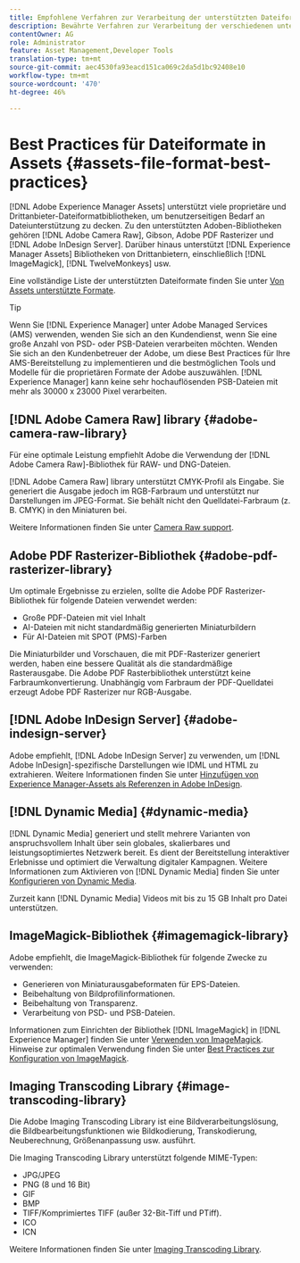 ```yaml
---
title: Empfohlene Verfahren zur Verarbeitung der unterstützten Dateiformate
description: Bewährte Verfahren zur Verarbeitung der verschiedenen unterstützten Dateitypen unter Verwendung von [!DNL Experience Manager Assets].
contentOwner: AG
role: Administrator
feature: Asset Management,Developer Tools
translation-type: tm+mt
source-git-commit: aec4530fa93eacd151ca069c2da5d1bc92408e10
workflow-type: tm+mt
source-wordcount: '470'
ht-degree: 46%

---
```



# Best Practices für Dateiformate in Assets {#assets-file-format-best-practices}

[!DNL Adobe Experience Manager Assets] unterstützt viele proprietäre und Drittanbieter-Dateiformatbibliotheken, um benutzerseitigen Bedarf an Dateiunterstützung zu decken. Zu den unterstützten Adoben-Bibliotheken gehören [!DNL Adobe Camera Raw], Gibson, Adobe PDF Rasterizer und [!DNL Adobe InDesign Server]. Darüber hinaus unterstützt [!DNL Experience Manager Assets] Bibliotheken von Drittanbietern, einschließlich [!DNL ImageMagick], [!DNL TwelveMonkeys] usw.

Eine vollständige Liste der unterstützten Dateiformate finden Sie unter [Von Assets unterstützte Formate](/help/assets/assets-formats.md).

>[!TIP]
>
>Wenn Sie [!DNL Experience Manager] unter Adobe Managed Services (AMS) verwenden, wenden Sie sich an den Kundendienst, wenn Sie eine große Anzahl von PSD- oder PSB-Dateien verarbeiten möchten. Wenden Sie sich an den Kundenbetreuer der Adobe, um diese Best Practices für Ihre AMS-Bereitstellung zu implementieren und die bestmöglichen Tools und Modelle für die proprietären Formate der Adobe auszuwählen. [!DNL Experience Manager] kann keine sehr hochauflösenden PSB-Dateien mit mehr als 30000 x 23000 Pixel verarbeiten.

## [!DNL Adobe Camera Raw] library  {#adobe-camera-raw-library}

Für eine optimale Leistung empfiehlt Adobe die Verwendung der [!DNL Adobe Camera Raw]-Bibliothek für RAW- und DNG-Dateien.

[!DNL Adobe Camera Raw] library unterstützt CMYK-Profil als Eingabe. Sie generiert die Ausgabe jedoch im RGB-Farbraum und unterstützt nur Darstellungen im JPEG-Format. Sie behält nicht den Quelldatei-Farbraum (z. B. CMYK) in den Miniaturen bei.

Weitere Informationen finden Sie unter [Camera Raw support](/help/assets/camera-raw.md).

## Adobe PDF Rasterizer-Bibliothek {#adobe-pdf-rasterizer-library}

Um optimale Ergebnisse zu erzielen, sollte die Adobe PDF Rasterizer-Bibliothek für folgende Dateien verwendet werden:

* Große PDF-Dateien mit viel Inhalt
* AI-Dateien mit nicht standardmäßig generierten Miniaturbildern
* Für AI-Dateien mit SPOT (PMS)-Farben

Die Miniaturbilder und Vorschauen, die mit PDF-Rasterizer generiert werden, haben eine bessere Qualität als die standardmäßige Rasterausgabe. Die Adobe PDF Rasterbibliothek unterstützt keine Farbraumkonvertierung. Unabhängig vom Farbraum der PDF-Quelldatei erzeugt Adobe PDF Rasterizer nur RGB-Ausgabe.

## [!DNL Adobe InDesign Server] {#adobe-indesign-server}

Adobe empfiehlt, [!DNL Adobe InDesign Server] zu verwenden, um [!DNL Adobe InDesign]-spezifische Darstellungen wie IDML und HTML zu extrahieren. Weitere Informationen finden Sie unter [Hinzufügen von Experience Manager-Assets als Referenzen in Adobe InDesign](/help/assets/managing-linked-subassets.md#refai).

## [!DNL Dynamic Media] {#dynamic-media}

[!DNL Dynamic Media] generiert und stellt mehrere Varianten von anspruchsvollem Inhalt über sein globales, skalierbares und leistungsoptimiertes Netzwerk bereit. Es dient der Bereitstellung interaktiver Erlebnisse und optimiert die Verwaltung digitaler Kampagnen. Weitere Informationen zum Aktivieren von [!DNL Dynamic Media] finden Sie unter [Konfigurieren von Dynamic Media](/help/assets/config-dynamic.md).

Zurzeit kann [!DNL Dynamic Media] Videos mit bis zu 15 GB Inhalt pro Datei unterstützen.

## ImageMagick-Bibliothek {#imagemagick-library}

Adobe empfiehlt, die ImageMagick-Bibliothek für folgende Zwecke zu verwenden:

* Generieren von Miniaturausgabeformaten für EPS-Dateien.
* Beibehaltung von Bildprofilinformationen.
* Beibehaltung von Transparenz.
* Verarbeitung von PSD- und PSB-Dateien.

Informationen zum Einrichten der Bibliothek [!DNL ImageMagick] in [!DNL Experience Manager] finden Sie unter [Verwenden von ImageMagick](/help/assets/media-handlers.md#an-example-using-imagemagick). Hinweise zur optimalen Verwendung finden Sie unter [Best Practices zur Konfiguration von ImageMagick](/help/assets/best-practices-for-imagemagick.md).

## Imaging Transcoding Library {#image-transcoding-library}

Die Adobe Imaging Transcoding Library ist eine Bildverarbeitungslösung, die Bildbearbeitungsfunktionen wie Bildkodierung, Transkodierung, Neuberechnung, Größenanpassung usw. ausführt.

Die Imaging Transcoding Library unterstützt folgende MIME-Typen:

* JPG/JPEG
* PNG (8 und 16 Bit)
* GIF
* BMP
* TIFF/Komprimiertes TIFF (außer 32-Bit-Tiff und PTiff).
* ICO
* ICN

Weitere Informationen finden Sie unter [Imaging Transcoding Library](/help/assets/imaging-transcoding-library.md).
